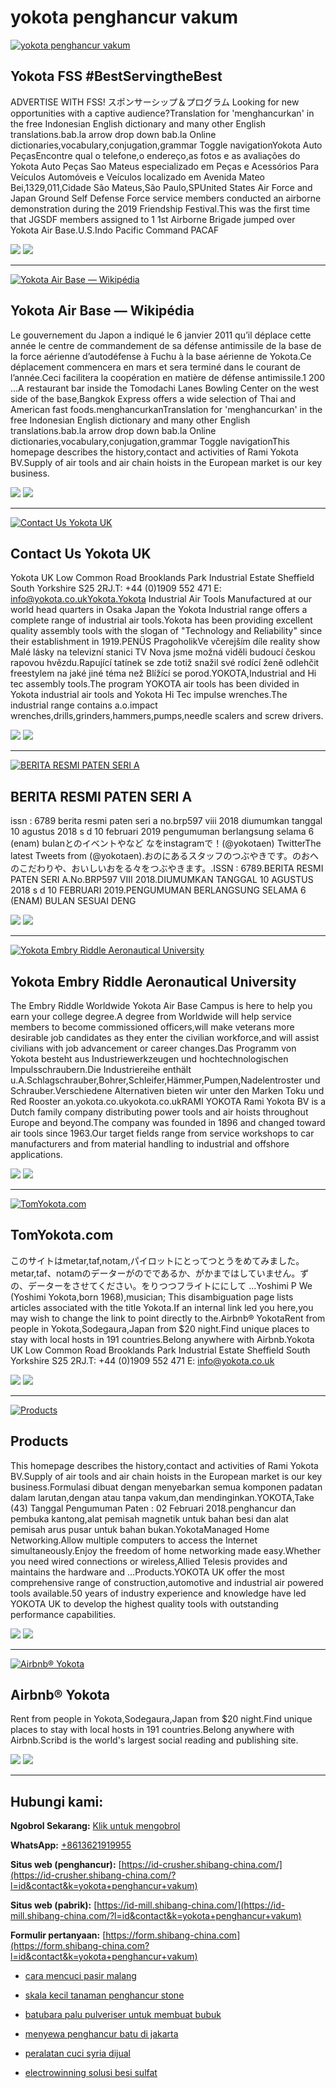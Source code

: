 # yokota penghancur vakum

<a href="https://swt.shibang-china.com/?l=id&img&k=yokota+penghancur+vakum" target="_blank">![yokota penghancur vakum](http://static.shibang-china.com/all-800x300/1160.jpg)</a>

## Yokota FSS #BestServingtheBest
ADVERTISE WITH FSS! スポンサーシップ＆プログラム Looking for new opportunities with a captive audience?Translation for 'menghancurkan' in the free Indonesian English dictionary and many other English translations.bab.la arrow drop down bab.la Online dictionaries,vocabulary,conjugation,grammar Toggle navigationYokota Auto Pe&#231;asEncontre qual o telefone,o endere&#231;o,as fotos e as avalia&#231;&#245;es do Yokota Auto Pe&#231;as Sao Mateus especializado em Pe&#231;as e Acess&#243;rios Para Ve&#237;culos Autom&#243;veis e Ve&#237;culos localizado em Avenida Mateo Bei,1329,011,Cidade S&#227;o Mateus,S&#227;o Paulo,SPUnited States Air Force and Japan Ground Self Defense Force service members conducted an airborne demonstration during the 2019 Friendship Festival.This was the first time that JGSDF members assigned to 1 1st Airborne Brigade jumped over Yokota Air Base.U.S.Indo Pacific Command PACAF


<a href="https://whatsapp.shibangsoft.com/WhatsApp.php" target="_blank" title="WhatsApp">![](http://static.shibang-china.com/icon/whatsapp.png)</a> <a href="https://swt.shibang-china.com/?l=id&icon&k=yokota+penghancur+vakum" target="_blank">![](http://static.shibang-china.com/icon/chat-id.png)</a>

---

<a href="https://swt.shibang-china.com/?l=id&img&k=yokota+penghancur+vakum" target="_blank">![Yokota Air Base — Wikip&#233;dia](http://static.shibang-china.com/all-800x300/136.jpg)</a>

## Yokota Air Base — Wikip&#233;dia
Le gouvernement du Japon a indiqu&#233; le 6 janvier 2011 qu’il d&#233;place cette ann&#233;e le centre de commandement de sa d&#233;fense antimissile de la base de la force a&#233;rienne d’autod&#233;fense &#224; Fuchu &#224; la base a&#233;rienne de Yokota.Ce d&#233;placement commencera en mars et sera termin&#233; dans le courant de l’ann&#233;e.Ceci facilitera la coop&#233;ration en mati&#232;re de d&#233;fense antimissile.1 200 …A restaurant bar inside the Tomodachi Lanes Bowling Center on the west side of the base,Bangkok Express offers a wide selection of Thai and American fast foods.menghancurkanTranslation for 'menghancurkan' in the free Indonesian English dictionary and many other English translations.bab.la arrow drop down bab.la Online dictionaries,vocabulary,conjugation,grammar Toggle navigationThis homepage describes the history,contact and activities of Rami Yokota BV.Supply of air tools and air chain hoists in the European market is our key business.


<a href="https://whatsapp.shibangsoft.com/WhatsApp.php" target="_blank" title="WhatsApp">![](http://static.shibang-china.com/icon/whatsapp.png)</a> <a href="https://swt.shibang-china.com/?l=id&icon&k=yokota+penghancur+vakum" target="_blank">![](http://static.shibang-china.com/icon/chat-id.png)</a>

---

<a href="https://swt.shibang-china.com/?l=id&img&k=yokota+penghancur+vakum" target="_blank">![Contact Us Yokota UK](http://static.shibang-china.com/all-800x300/326.jpg)</a>

## Contact Us Yokota UK
Yokota UK Low Common Road Brooklands Park Industrial Estate Sheffield South Yorkshire S25 2RJ.T: +44 (0)1909 552 471 E: info@yokota.co.ukYokota.Yokota Industrial Air Tools Manufactured at our world head quarters in Osaka Japan the Yokota Industrial range offers a complete range of industrial air tools.Yokota has been providing excellent quality assembly tools with the slogan of &quot;Technology and Reliability&quot; since their establishment in 1919.PEN&#220;S PragoholikVe včerejš&#237;m d&#237;le reality show Mal&#233; l&#225;sky na televizn&#237; stanici TV Nova jsme možn&#225; viděli budouc&#237; českou rapovou hvězdu.Rapuj&#237;c&#237; tat&#237;nek se zde totiž snažil sv&#233; rod&#237;c&#237; ženě odlehčit freestylem na jak&#233; jin&#233; t&#233;ma než Bl&#237;ž&#237;c&#237; se porod.YOKOTA,Industrial and Hi tec assembly tools.The program YOKOTA air tools has been divided in Yokota industrial air tools and Yokota Hi Tec impulse wrenches.The industrial range contains a.o.impact wrenches,drills,grinders,hammers,pumps,needle scalers and screw drivers.


<a href="https://whatsapp.shibangsoft.com/WhatsApp.php" target="_blank" title="WhatsApp">![](http://static.shibang-china.com/icon/whatsapp.png)</a> <a href="https://swt.shibang-china.com/?l=id&icon&k=yokota+penghancur+vakum" target="_blank">![](http://static.shibang-china.com/icon/chat-id.png)</a>

---

<a href="https://swt.shibang-china.com/?l=id&img&k=yokota+penghancur+vakum" target="_blank">![BERITA RESMI PATEN SERI A](http://static.shibang-china.com/all-800x300/594.jpg)</a>

## BERITA RESMI PATEN SERI A
issn : 6789 berita resmi paten seri a no.brp597 viii 2018 diumumkan tanggal 10 agustus 2018 s d 10 februari 2019 pengumuman berlangsung selama 6 (enam) bulanとのイベントやなど なをinstagramで！(@yokotaen) TwitterThe latest Tweets from (@yokotaen).おのにあるスタッフのつぶやきです。のおへのこだわりや、おいしいおをる々をつぶやきます。.ISSN : 6789.BERITA RESMI PATEN SERI A.No.BRP597 VIII 2018.DIUMUMKAN TANGGAL 10 AGUSTUS 2018 s d 10 FEBRUARI 2019.PENGUMUMAN BERLANGSUNG SELAMA 6 (ENAM) BULAN SESUAI DENG


<a href="https://whatsapp.shibangsoft.com/WhatsApp.php" target="_blank" title="WhatsApp">![](http://static.shibang-china.com/icon/whatsapp.png)</a> <a href="https://swt.shibang-china.com/?l=id&icon&k=yokota+penghancur+vakum" target="_blank">![](http://static.shibang-china.com/icon/chat-id.png)</a>

---

<a href="https://swt.shibang-china.com/?l=id&img&k=yokota+penghancur+vakum" target="_blank">![Yokota Embry Riddle Aeronautical University](http://static.shibang-china.com/all-800x300/284.jpg)</a>

## Yokota Embry Riddle Aeronautical University
The Embry Riddle Worldwide Yokota Air Base Campus is here to help you earn your college degree.A degree from Worldwide will help service members to become commissioned officers,will make veterans more desirable job candidates as they enter the civilian workforce,and will assist civilians with job advancement or career changes.Das Programm von Yokota besteht aus Industriewerkzeugen und hochtechnologischen Impulsschraubern.Die Industriereihe enth&#228;lt u.A.Schlagschrauber,Bohrer,Schleifer,H&#228;mmer,Pumpen,Nadelentroster und Schrauber.Verschiedene Alternativen bieten wir unter den Marken Toku und Red Rooster an.yokota.co.ukyokota.co.ukRAMI YOKOTA Rami Yokota BV is a Dutch family company distributing power tools and air hoists throughout Europe and beyond.The company was founded in 1896 and changed toward air tools since 1963.Our target fields range from service workshops to car manufacturers and from material handling to industrial and offshore applications.


<a href="https://whatsapp.shibangsoft.com/WhatsApp.php" target="_blank" title="WhatsApp">![](http://static.shibang-china.com/icon/whatsapp.png)</a> <a href="https://swt.shibang-china.com/?l=id&icon&k=yokota+penghancur+vakum" target="_blank">![](http://static.shibang-china.com/icon/chat-id.png)</a>

---

<a href="https://swt.shibang-china.com/?l=id&img&k=yokota+penghancur+vakum" target="_blank">![TomYokota.com](http://static.shibang-china.com/all-800x300/1432.jpg)</a>

## TomYokota.com
このサイトはmetar,taf,notam,パイロットにとってつとうをめてみました。metar,taf、notamのデーターがのでであるか、がかまではしていません。ずの、データーをさせてください。をりつつフライトににして …Yoshimi P We (Yoshimi Yokota,born 1968),musician; This disambiguation page lists articles associated with the title Yokota.If an internal link led you here,you may wish to change the link to point directly to the.Airbnb&#174; YokotaRent from people in Yokota,Sodegaura,Japan from $20 night.Find unique places to stay with local hosts in 191 countries.Belong anywhere with Airbnb.Yokota UK Low Common Road Brooklands Park Industrial Estate Sheffield South Yorkshire S25 2RJ.T: +44 (0)1909 552 471 E: info@yokota.co.uk


<a href="https://whatsapp.shibangsoft.com/WhatsApp.php" target="_blank" title="WhatsApp">![](http://static.shibang-china.com/icon/whatsapp.png)</a> <a href="https://swt.shibang-china.com/?l=id&icon&k=yokota+penghancur+vakum" target="_blank">![](http://static.shibang-china.com/icon/chat-id.png)</a>

---

<a href="https://swt.shibang-china.com/?l=id&img&k=yokota+penghancur+vakum" target="_blank">![Products](http://static.shibang-china.com/all-800x300/1153.jpg)</a>

## Products
This homepage describes the history,contact and activities of Rami Yokota BV.Supply of air tools and air chain hoists in the European market is our key business.Formulasi dibuat dengan menyebarkan semua komponen padatan dalam larutan,dengan atau tanpa vakum,dan mendinginkan.YOKOTA,Take (43) Tanggal Pengumuman Paten : 02 Februari 2018.penghancur dan pembuka kantong,alat pemisah magnetik untuk bahan besi dan alat pemisah arus pusar untuk bahan bukan.YokotaManaged Home Networking.Allow multiple computers to access the Internet simultaneously.Enjoy the freedom of home networking made easy.Whether you need wired connections or wireless,Allied Telesis provides and maintains the hardware and …Products.YOKOTA UK offer the most comprehensive range of construction,automotive and industrial air powered tools available.50 years of industry experience and knowledge have led YOKOTA UK to develop the highest quality tools with outstanding performance capabilities.


<a href="https://whatsapp.shibangsoft.com/WhatsApp.php" target="_blank" title="WhatsApp">![](http://static.shibang-china.com/icon/whatsapp.png)</a> <a href="https://swt.shibang-china.com/?l=id&icon&k=yokota+penghancur+vakum" target="_blank">![](http://static.shibang-china.com/icon/chat-id.png)</a>

---

<a href="https://swt.shibang-china.com/?l=id&img&k=yokota+penghancur+vakum" target="_blank">![Airbnb&#174; Yokota](http://static.shibang-china.com/all-800x300/370.jpg)</a>

## Airbnb&#174; Yokota
Rent from people in Yokota,Sodegaura,Japan from $20 night.Find unique places to stay with local hosts in 191 countries.Belong anywhere with Airbnb.Scribd is the world's largest social reading and publishing site.

<a href="https://whatsapp.shibangsoft.com/WhatsApp.php" target="_blank" title="WhatsApp">![](http://static.shibang-china.com/icon/whatsapp.png)</a> <a href="https://swt.shibang-china.com/?l=id&icon&k=yokota+penghancur+vakum" target="_blank">![](http://static.shibang-china.com/icon/chat-id.png)</a>

---
## Hubungi kami:

**Ngobrol Sekarang:** [Klik untuk mengobrol](https://swt.shibang-china.com?l=id&contact&k=yokota+penghancur+vakum)

**WhatsApp:**  [+8613621919955](https://whatsapp.shibangsoft.com/WhatsApp.php)

**Situs web (penghancur):** [https://id-crusher.shibang-china.com/](https://id-crusher.shibang-china.com/?l=id&contact&k=yokota+penghancur+vakum)

**Situs web (pabrik):** [https://id-mill.shibang-china.com/](https://id-mill.shibang-china.com/?l=id&contact&k=yokota+penghancur+vakum)

**Formulir pertanyaan:** [https://form.shibang-china.com](https://form.shibang-china.com?l=id&contact&k=yokota+penghancur+vakum)

* [cara mencuci pasir malang](../43/cara%20mencuci%20pasir%20malang.md)

* [skala kecil tanaman penghancur stone](../43/skala%20kecil%20tanaman%20penghancur%20stone.md)

* [batubara palu pulveriser untuk membuat bubuk](../41/batubara%20palu%20pulveriser%20untuk%20membuat%20bubuk.md)

* [menyewa penghancur batu di jakarta](../46/menyewa%20penghancur%20batu%20di%20jakarta.md)

* [peralatan cuci syria dijual](../46/peralatan%20cuci%20syria%20dijual.md)

* [electrowinning solusi besi sulfat](../47/electrowinning%20solusi%20besi%20sulfat.md)